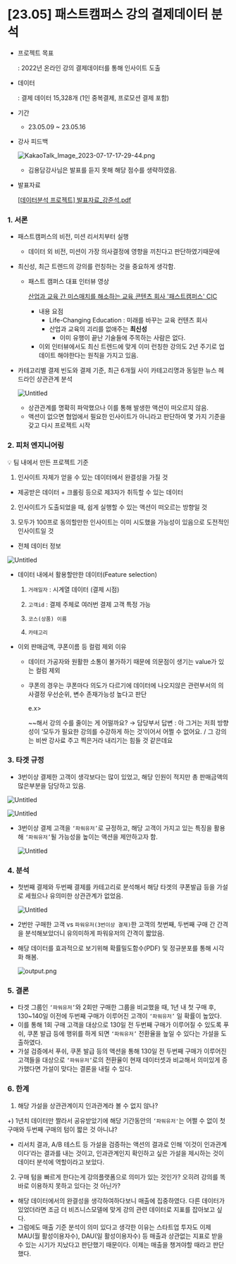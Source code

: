 # [23.05] 패스트캠퍼스 강의 결제데이터 분석


- 프로젝트 목표
    
    : 2022년 온라인 강의 결제데이터를 통해 인사이트 도출 
    

- 데이터
    
    : 결제 데이터 15,328개 (1인 중복결제, 프로모션 결제 포함)
    

- 기간
    - 23.05.09 ~ 23.05.16
    
- 강사 피드백
    
    ![KakaoTalk_Image_2023-07-17-17-29-44.png](%5B23%2005%5D%20%E1%84%91%E1%85%A2%E1%84%89%E1%85%B3%E1%84%90%E1%85%B3%E1%84%8F%E1%85%A2%E1%86%B7%E1%84%91%E1%85%A5%E1%84%89%E1%85%B3%20%E1%84%80%E1%85%A1%E1%86%BC%E1%84%8B%E1%85%B4%20%E1%84%80%E1%85%A7%E1%86%AF%E1%84%8C%E1%85%A6%E1%84%83%E1%85%A6%E1%84%8B%E1%85%B5%E1%84%90%E1%85%A5%20%E1%84%87%E1%85%AE%E1%86%AB%E1%84%89%E1%85%A5%E1%86%A8%20ab538a0c49a544c9b3ace5ae359324eb/KakaoTalk_Image_2023-07-17-17-29-44.png)
    
    - 김용담강사님은 발표를 듣지 못해 해당 점수를 생략하였음.

- 발표자료
    
    [[데이터분석 프로젝트] 발표자료_강준석.pdf](%5B23%2005%5D%20%E1%84%91%E1%85%A2%E1%84%89%E1%85%B3%E1%84%90%E1%85%B3%E1%84%8F%E1%85%A2%E1%86%B7%E1%84%91%E1%85%A5%E1%84%89%E1%85%B3%20%E1%84%80%E1%85%A1%E1%86%BC%E1%84%8B%E1%85%B4%20%E1%84%80%E1%85%A7%E1%86%AF%E1%84%8C%E1%85%A6%E1%84%83%E1%85%A6%E1%84%8B%E1%85%B5%E1%84%90%E1%85%A5%20%E1%84%87%E1%85%AE%E1%86%AB%E1%84%89%E1%85%A5%E1%86%A8%20ab538a0c49a544c9b3ace5ae359324eb/%25E1%2584%2583%25E1%2585%25A6%25E1%2584%258B%25E1%2585%25B5%25E1%2584%2590%25E1%2585%25A5%25E1%2584%2587%25E1%2585%25AE%25E1%2586%25AB%25E1%2584%2589%25E1%2585%25A5%25E1%2586%25A8_%25E1%2584%2591%25E1%2585%25B3%25E1%2584%2585%25E1%2585%25A9%25E1%2584%258C%25E1%2585%25A6%25E1%2586%25A8%25E1%2584%2590%25E1%2585%25B3_%25E1%2584%2587%25E1%2585%25A1%25E1%2586%25AF%25E1%2584%2591%25E1%2585%25AD%25E1%2584%258C%25E1%2585%25A1%25E1%2584%2585%25E1%2585%25AD_%25E1%2584%2580%25E1%2585%25A1%25E1%2586%25BC%25E1%2584%258C%25E1%2585%25AE%25E1%2586%25AB%25E1%2584%2589%25E1%2585%25A5%25E1%2586%25A8.pdf)
    

### 1. 서론

- 패스트캠퍼스의 비전, 미션 리서치부터 실행
    - 데이터 외 비전, 미션이 가장 의사결정에 영향을 끼친다고 판단하였기때문에
- 최신성, 최근 트렌드의 강의를 런칭하는 것을 중요하게 생각함.
    - 패스트 캠퍼스 대표 인터뷰 영상
        
        [산업과 교육 간 미스매치를 해소하는 교육 콘텐츠 회사 '패스트캠퍼스' CIC](https://youtu.be/sENMbS6dvA0)
        
        - 내용 요점
            - Life-Changing Education : 미래를 바꾸는 교육 컨텐츠 회사
            - 산업과 교육의 괴리를 없애주는 **최신성**
                - 이미 유행이 끝난 기술들에 주목하는 사람은 없다.
        - 이외 인터뷰에서도 최신 트렌드에 맞게 이미 런칭한 강의도 2년 주기로 업데이트 해야한다는 원칙을 가지고 있음.
- 카테고리별 결제 빈도와 결제 기준, 최근 6개월 사이 카테고리명과 동일한 뉴스 헤드라인 상관관계 분석
    
    ![Untitled](https://github.com/jun-suk/PJT_fastcampus_order/assets/73885257/647e6609-ed12-46d3-ba18-484c3a90f9ba![image](https://github.com/jun-suk/PJT_fastcampus_order/assets/73885257/2ddfac0b-cb1a-4947-8134-89d89f0e2f8f)
)
    
    - 상관관계를 명확히 파악했으나 이를 통해 발생한 액션이 떠오르지 않음.
    - 액션이 없으면 협업에서 필요한 인사이트가 아니라고 판단하여 몇 가지 기준을 갖고 다시 프로젝트 시작
    

### 2. 피처 엔지니어링

<aside>
💡 팀 내에서 만든 프로젝트 기준

1) 인사이트 자체가 얻을 수 있는 데이터에서 완결성을 가질 것

- 제공받은 데이터 + 크롤링 등으로 제3자가 취득할 수 있는 데이터

2) 인사이트가 도출되었을 때, 쉽게 실행할 수 있는 액션이 떠오르는 방향일 것

3) 모두가 100프로 동의할만한 인사이트는 이미 시도했을 가능성이 있음으로 도전적인 인사이트일 것

</aside>

- 전체 데이터 정보

![Untitled](https://github.com/jun-suk/PJT_fastcampus_order/assets/73885257/7e29e39b-a67e-4199-acf7-cd6c530926fe![image](https://github.com/jun-suk/PJT_fastcampus_order/assets/73885257/b2990e95-75f2-4e88-b4bc-1fd764863ea8)
)

- 데이터 내에서 활용할만한 데이터(Feature selection)
    
    1) `거래일자` : 시계열 데이터 (결제 시점)
    
    2) `고객id` : 결제 주체로 여러번 결제 고객 특정 가능
    
    3) `코스(상품) 이름`
    
    4) `카테고리`
    
- 이외 판매금액, 쿠폰이름 등 컬럼 제외 이유
    - 데이터 가공자와 원활한 소통이 불가하기 때문에 의문점이 생기는 value가 있는 컬럼 제외
    - 쿠폰의 경우는 쿠폰마다 의도가 다르기에 데이터에 나오지않은 관련부서의 의사결정 우선순위, 변수 존재가능성 높다고 판단
        
        e.x>
        
         ~~해서 강의 수를 줄이는 게 어떨까요? → 담당부서 답변 : 아 그거는 저희 방향성이 ‘모두가 필요한 강의를 수강하게 하는 것’이어서 어쩔 수 없어요. / 그 강의는 비싼 강사료 주고 찍은거라 내리기는 힘들 것 같은데요
        

### 3. 타겟 규정

- 3번이상 결제한 고객이 생각보다는 많이 있었고, 해당 인원이 적지만 총 판매금액의 많은부분을 담당하고 있음.

![Untitled](https://github.com/jun-suk/PJT_fastcampus_order/assets/73885257/65995e32-f08c-49d5-acac-a9b656bd2921![image](https://github.com/jun-suk/PJT_fastcampus_order/assets/73885257/e1390d65-ac0e-45a2-8b65-060deb8c86dd)
)

![Untitled](https://github.com/jun-suk/PJT_fastcampus_order/assets/73885257/4860578c-a8d8-431c-8388-d004d66c3ba7![image](https://github.com/jun-suk/PJT_fastcampus_order/assets/73885257/c64d55a4-e787-40e6-bc5d-54db6953050e)
)

- 3번이상 결제 고객을 `‘파워유저’`로 규정하고, 해당 고객이 가지고 있는 특징을 활용해 `‘파워유저’`될 가능성을 높이는 액션을 제안하고자 함.
    
    ![Untitled](https://github.com/jun-suk/PJT_fastcampus_order/assets/73885257/453bbe4f-1ea0-481f-bea7-ac4771c21c35![image](https://github.com/jun-suk/PJT_fastcampus_order/assets/73885257/93d5a155-3f5a-4dab-aa42-ebfdc1ebc73e)
)
    

### 4. 분석

- 첫번째 결제와 두번째 결제를 카테고리로 분석해서 해당 타겟의 쿠폰발급 등을 가설로 세웠으나 유의미한 상관관계가 없었음.
    
    ![Untitled](https://github.com/jun-suk/PJT_fastcampus_order/assets/73885257/dc779507-5c9b-49da-a0b9-f8ee4b95eb6c![image](https://github.com/jun-suk/PJT_fastcampus_order/assets/73885257/250a5357-c9c8-4658-8c1f-fb9e99af4178)
)
    
- 2번만 구매한 고객 vs `파워유저(3번이상 결제)`한 고객의 첫번째, 두번째 구매 간 간격을 분석해보았더니 유의미하게 파워유저의 간격이 짧았음.
- 해당 데이터를 효과적으로 보기위해 확률밀도함수(PDF) 및 정규분포를 통해 시각화 해봄.
    
    ![output.png](https://github.com/jun-suk/PJT_fastcampus_order/assets/73885257/f7798446-af1b-432a-bcfb-b2436707e090![image](https://github.com/jun-suk/PJT_fastcampus_order/assets/73885257/69792179-b149-473c-a511-8a57be401d55)
)
    

### 5. 결론

- 타겟 그룹인 `‘파워유저’`와 2회만 구매한 그룹을 비교했을 때,  1년 내 첫 구매 후, 130~140일 이전에 두번째 구매가 이루어진 고객이 `‘파워유저’` 일 확률이 높았다.
- 이를 통해 1회 구매 고객을 대상으로 130일 전 두번째 구매가 이루어질 수 있도록 푸쉬, 쿠폰 발급 등에 행위를 하게 되면 `‘파워유저’` 전환율을 높일 수 있다는 가설을 도출하였다.
- 가설 검증에서 푸쉬, 쿠폰 발급 등의 액션을 통해 130일 전 두번째 구매가 이루어진 고객들을 대상으로 `‘파워유저’`로의 전환율이 현재 데이터셋과 비교해서 의미있게 증가했다면 가설이 맞다는 결론을 내릴 수 있다.

### 6. 한계

1) 해당 가설을 상관관계이지 인과관계라 볼 수 없지 않나?

+) 1년치 데이터만 짤라서 공유받았기에 해당 기간동안의 `‘파워유저'`는 어쩔 수 없이 첫 구매와 두번째 구매의 텀이 짧은 것 아니냐?

- 리서치 결과, A/B 테스트 등 가설을 검증하는 액션의 결과로 인해 ‘이것이 인과관계이다’라는 결과를 내는 것이고, 인과관계인지 확인하고 싶은 가설을 제시하는 것이 데이터 분석에 역할이라고 보았다.

2) 구매 텀을 빠르게 한다는게 강의플랫폼으로 의미가 있는 것인가? 오히려 강의를 똑바로 이용하지 못하고 있다는 것 아닌가?

- 해당 데이터에서의 완결성을 생각하여하다보니 매출에 집중하였다. 다른 데이터가 있었더라면 조금 더 비즈니스모델에 맞게 강의 관련 데이터로 지표를 잡아보고 싶다.
- 그럼에도 매출 기준 분석이 의미 있다고 생각한 이유는 스타트업 투자도 이제 MAU(월 활성이용자수), DAU(일 활성이용자수) 등 매출과 상관없는 지표로 받을 수 있는 시기가 지났다고 판단했기 때문이다. 이제는 매출을 챙겨야할 때라고 판단했다.
